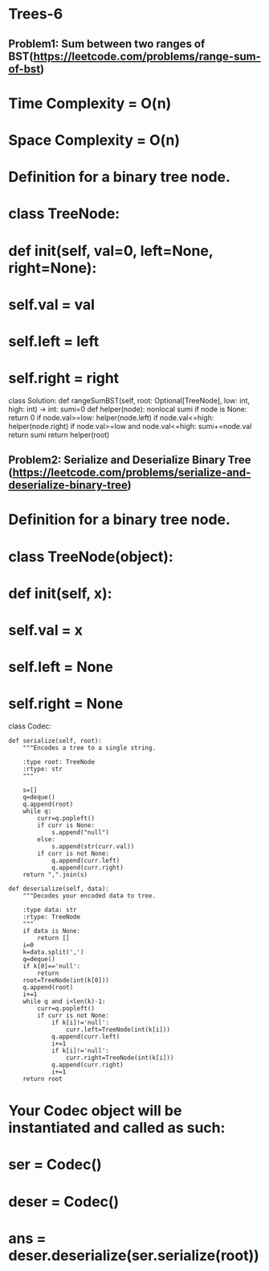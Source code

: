 # Trees-6

## Problem1: Sum between two ranges of BST(https://leetcode.com/problems/range-sum-of-bst)

# Time Complexity = O(n)
# Space Complexity = O(n)

# Definition for a binary tree node.
# class TreeNode:
#     def __init__(self, val=0, left=None, right=None):
#         self.val = val
#         self.left = left
#         self.right = right
class Solution:
    def rangeSumBST(self, root: Optional[TreeNode], low: int, high: int) -> int:
        sumi=0
        def helper(node):
            nonlocal sumi
            if node is None:
                return 0
            if node.val>=low:
                helper(node.left)
            if node.val<=high:
                helper(node.right)
            if node.val>=low and node.val<=high:
                sumi+=node.val
            return sumi
        return helper(root)
                
        

## Problem2: Serialize and Deserialize Binary Tree (https://leetcode.com/problems/serialize-and-deserialize-binary-tree)


# Definition for a binary tree node.
# class TreeNode(object):
#     def __init__(self, x):
#         self.val = x
#         self.left = None
#         self.right = None

class Codec:

    def serialize(self, root):
        """Encodes a tree to a single string.
        
        :type root: TreeNode
        :rtype: str
        """
        
        s=[]
        q=deque()
        q.append(root)
        while q:
            curr=q.popleft()
            if curr is None:
                s.append("null")
            else:
                s.append(str(curr.val))
            if curr is not None:
                q.append(curr.left)
                q.append(curr.right)
        return ",".join(s)
    
    def deserialize(self, data):
        """Decodes your encoded data to tree.
        
        :type data: str
        :rtype: TreeNode
        """
        if data is None:
            return []
        i=0
        k=data.split(',')
        q=deque()
        if k[0]=='null':
            return 
        root=TreeNode(int(k[0]))
        q.append(root)
        i+=1
        while q and i<len(k)-1:
            curr=q.popleft()
            if curr is not None:
                if k[i]!='null':
                    curr.left=TreeNode(int(k[i]))
                q.append(curr.left)
                i+=1
                if k[i]!='null':
                    curr.right=TreeNode(int(k[i]))
                q.append(curr.right)
                i+=1
        return root
            
        
        

# Your Codec object will be instantiated and called as such:
# ser = Codec()
# deser = Codec()
# ans = deser.deserialize(ser.serialize(root))

